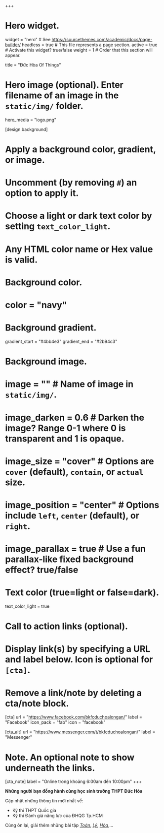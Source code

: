 +++
# Hero widget.
widget = "hero"  # See https://sourcethemes.com/academic/docs/page-builder/
headless = true  # This file represents a page section.
active = true  # Activate this widget? true/false
weight = 1  # Order that this section will appear.

title = "Đức Hòa Of Things"

# Hero image (optional). Enter filename of an image in the `static/img/` folder.
hero_media = "logo.png"

[design.background]
  # Apply a background color, gradient, or image.
  #   Uncomment (by removing `#`) an option to apply it.
  #   Choose a light or dark text color by setting `text_color_light`.
  #   Any HTML color name or Hex value is valid.

  # Background color.
  # color = "navy"
  
  # Background gradient.
  gradient_start = "#4bb4e3"
  gradient_end = "#2b94c3"
  
  # Background image.
  # image = ""  # Name of image in `static/img/`.
  # image_darken = 0.6  # Darken the image? Range 0-1 where 0 is transparent and 1 is opaque.
  # image_size = "cover"  #  Options are `cover` (default), `contain`, or `actual` size.
  # image_position = "center"  # Options include `left`, `center` (default), or `right`.
  # image_parallax = true  # Use a fun parallax-like fixed background effect? true/false
  
  # Text color (true=light or false=dark).
  text_color_light = true

# Call to action links (optional).
#   Display link(s) by specifying a URL and label below. Icon is optional for `[cta]`.
#   Remove a link/note by deleting a cta/note block.
[cta]
  url = "https://www.facebook.com/bkfcduchoalongan/"
  label = "Facebook"
  icon_pack = "fab"
  icon = "facebook"
  
[cta_alt]
  url = "https://www.messenger.com/t/bkfcduchoalongan/"
  label = "Messenger"

# Note. An optional note to show underneath the links.
[cta_note]
  label = "Online trong khoảng 6:00am đến 10:00pm"
+++

**Những người bạn đồng hành cùng học sinh trường THPT Đức Hòa**

Cập nhật những thông tin mới nhất về:

- Kỳ thi THPT Quốc gia
- Kỳ thi Đánh giá năng lực của ĐHQG Tp.HCM

Cùng ôn lại, giải thêm những bài tập [_Toán_](/tag/toan/), [_Lý_](/tag/ly/), [_Hóa_](/tag/hoa/),...

